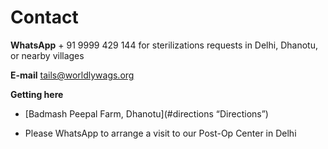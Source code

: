 Contact
==========

**WhatsApp**  + 91 9999 429 144 for sterilizations requests in Delhi, Dhanotu, or nearby villages

**E-mail** tails@worldlywags.org

**Getting here**

* [Badmash Peepal Farm, Dhanotu](#directions “Directions”)

* Please WhatsApp to arrange a visit to our Post-Op Center in Delhi
